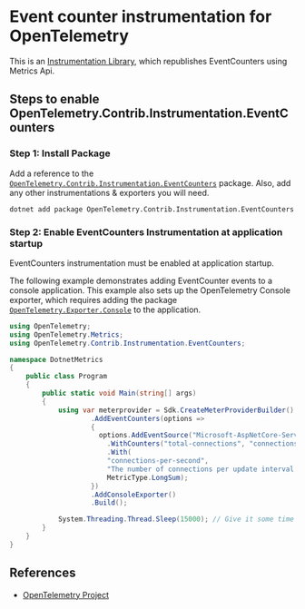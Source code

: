 # Event counter instrumentation for OpenTelemetry

This is an
[Instrumentation Library](https://github.com/open-telemetry/opentelemetry-specification/blob/main/specification/glossary.md#instrumentation-library),
which republishes EventCounters using Metrics Api.

## Steps to enable OpenTelemetry.Contrib.Instrumentation.EventCounters

### Step 1: Install Package

Add a reference to the
[`OpenTelemetry.Contrib.Instrumentation.EventCounters`](https://www.nuget.org/packages/OpenTelemetry.Contrib.Instrumentation.EventCounters)
package. Also, add any other instrumentations & exporters you will need.

```shell
dotnet add package OpenTelemetry.Contrib.Instrumentation.EventCounters
```

### Step 2: Enable EventCounters Instrumentation at application startup

EventCounters instrumentation must be enabled at application startup.

The following example demonstrates adding EventCounter events to a
console application. This example also sets up the OpenTelemetry Console
exporter, which requires adding the package
[`OpenTelemetry.Exporter.Console`](https://www.nuget.org/packages/OpenTelemetry.Exporter.Console)
to the application.

```csharp
using OpenTelemetry;
using OpenTelemetry.Metrics;
using OpenTelemetry.Contrib.Instrumentation.EventCounters;

namespace DotnetMetrics
{
    public class Program
    {
        public static void Main(string[] args)
        {
            using var meterprovider = Sdk.CreateMeterProviderBuilder()
                    .AddEventCounters(options =>
                    {
                      options.AddEventSource("Microsoft-AspNetCore-Server-Kestrel")
                        .WithCounters("total-connections", "connections-per-second")
                        .With(
                        "connections-per-second",
                        "The number of connections per update interval to the web server",
                        MetricType.LongSum);
                    })
                    .AddConsoleExporter()
                    .Build();

            System.Threading.Thread.Sleep(15000); // Give it some time to record metrics
        }
    }
}
```

## References

* [OpenTelemetry Project](https://opentelemetry.io/)
